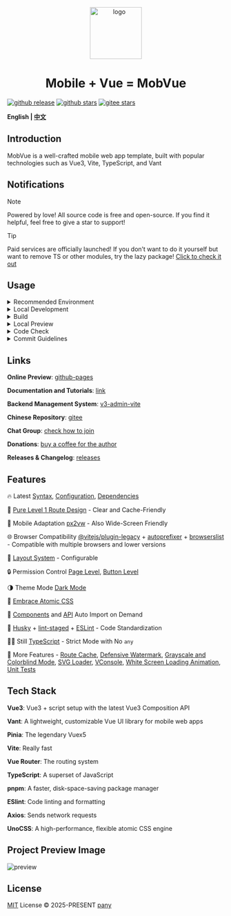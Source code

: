 <div align="center">
  <img alt="logo" width="120" height="120" src="./public/favicon.png">
  <h1>Mobile + Vue = MobVue</h1>
</div>

[![github release](https://img.shields.io/github/v/release/un-pany/mobvue?style=flat)](https://github.com/un-pany/mobvue/releases)
[![github stars](https://img.shields.io/github/stars/un-pany/mobvue?style=flat)](https://github.com/un-pany/mobvue/stargazers)
[![gitee stars](https://gitee.com/un-pany/mobvue/badge/star.svg)](https://gitee.com/un-pany/mobvue/stargazers)

<b>English | <a href="./README.zh-CN.md">中文</a></b>

## Introduction

MobVue is a well-crafted mobile web app template, built with popular technologies such as Vue3, Vite, TypeScript, and Vant

## Notifications

> [!NOTE]
> Powered by love! All source code is free and open-source. If you find it helpful, feel free to give a star to support!

> [!TIP]
> Paid services are officially launched! If you don’t want to do it yourself but want to remove TS or other modules, try the lazy package! [Click to check it out](https://github.com/un-pany/mobvue/issues/2)

## Usage

<details>
<summary>Recommended Environment</summary>

<br>

- Latest version of `Visual Studio Code`
- Install the recommended plugins in the `.vscode/extensions.json` file
- `node` 20.x or 22+
- `pnpm` 9.x or 10+

</details>

<details>
<summary>Local Development</summary>

<br>

```bash
# Install dependencies
pnpm i

# Start the development server
pnpm dev
```

</details>

<details>
<summary>Build</summary>

<br>

```bash
# Build for the staging environment
pnpm build:staging

# Build for the production environment
pnpm build
```

</details>

<details>
<summary>Local Preview</summary>

<br>

```bash
# Execute the build command first to generate the dist directory, then run the preview command
pnpm preview
```

</details>

<details>
<summary>Code Check</summary>

<br>

```bash
# Code linting and formatting
pnpm lint

# Unit tests
pnpm test
```

</details>

<details>
<summary>Commit Guidelines</summary>

<br>

`feat` New feature

`fix` Bug fix

`perf` Performance improvement

`refactor` Code refactoring

`docs` Documentation and comments

`types` Type-related changes

`test` Unit tests related

`ci` Continuous integration, workflows

`revert` Revert changes

`chore` Chores (update dependencies, modify configurations, etc)

</details>

## Links

**Online Preview**: [github-pages](https://un-pany.github.io/mobvue)

**Documentation and Tutorials**: [link](https://juejin.cn/column/7472609448201666599)

**Backend Management System**: [v3-admin-vite](https://github.com/un-pany/v3-admin-vite)

**Chinese Repository**: [gitee](https://gitee.com/un-pany/mobvue)

**Chat Group**: [check how to join](https://github.com/un-pany/mobvue/issues/3)

**Donations**: [buy a coffee for the author](https://github.com/un-pany/mobvue/issues/1)

**Releases & Changelog**: [releases](https://github.com/un-pany/mobvue/releases)

## Features

🔥 Latest [Syntax](https://vuejs.org/api/sfc-script-setup.html), [Configuration](./vite.config.ts), [Dependencies](./package.json)

📍 [Pure Level 1 Route Design](./src/router/index.ts) - Clear and Cache-Friendly

📱 Mobile Adaptation [px2vw](./postcss.config.ts) - Also Wide-Screen Friendly

🌐 Browser Compatibility [@vitejs/plugin-legacy](https://github.com/vitejs/vite/tree/main/packages/plugin-legacy) + [autoprefixer](https://github.com/postcss/autoprefixer) + [browserslist](https://github.com/browserslist/browserslist) - Compatible with multiple browsers and lower versions

🧩 [Layout System](./src/layout) - Configurable

🔒 Permission Control [Page Level](./src/router/guard.ts), [Button Level](./src/pages/demo/permission.vue)

🌗 Theme Mode [Dark Mode](./src/common/assets/styles/variables.css)

🫧 [Embrace Atomic CSS](./uno.config.ts)

🔧 [Components](https://github.com/unplugin/unplugin-vue-components) and [API](https://github.com/unplugin/unplugin-auto-import) Auto Import on Demand

🔎 [Husky](./.husky/pre-commit) + [lint-staged](./package.json) + [ESLint](./eslint.config.js) - Code Standardization

💪🏻 Still [TypeScript](./tsconfig.json) - Strict Mode with No `any`

👀 More Features - [Route Cache](./src/pinia/stores/keep-alive.ts), [Defensive Watermark](./src/common/composables/useWatermark.ts), [Grayscale and Colorblind Mode](./src/common/composables/useGrayscaleAndColorblind.ts), [SVG Loader](https://github.com/jpkleemans/vite-svg-loader), [VConsole](./src/plugins/console.ts), [White Screen Loading Animation](./public/app-loading.css), [Unit Tests](./tests)

## Tech Stack

**Vue3**: Vue3 + script setup with the latest Vue3 Composition API

**Vant**: A lightweight, customizable Vue UI library for mobile web apps

**Pinia**: The legendary Vuex5

**Vite**: Really fast

**Vue Router**: The routing system

**TypeScript**: A superset of JavaScript

**pnpm**: A faster, disk-space-saving package manager

**ESlint**: Code linting and formatting

**Axios**: Sends network requests

**UnoCSS**: A high-performance, flexible atomic CSS engine

## Project Preview Image

![preview](./src/common/assets/images/preview.png)

## License

[MIT](./LICENSE) License © 2025-PRESENT [pany](https://github.com/pany-ang)
